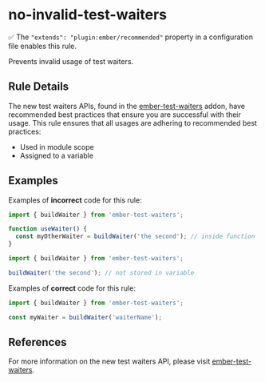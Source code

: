 # no-invalid-test-waiters

✅ The `"extends": "plugin:ember/recommended"` property in a configuration file enables this rule.

Prevents invalid usage of test waiters.

## Rule Details

The new test waiters APIs, found in the [ember-test-waiters](https://github.com/emberjs/ember-test-waiters) addon, have recommended best practices that ensure you are successful with their usage. This rule ensures that all usages are adhering to recommended best practices:

* Used in module scope
* Assigned to a variable

## Examples

Examples of **incorrect** code for this rule:

```js
import { buildWaiter } from 'ember-test-waiters';

function useWaiter() {
  const myOtherWaiter = buildWaiter('the second'); // inside function
}
```

```js
import { buildWaiter } from 'ember-test-waiters';

buildWaiter('the second'); // not stored in variable
```

Examples of **correct** code for this rule:

```js
import { buildWaiter } from 'ember-test-waiters';

const myWaiter = buildWaiter('waiterName');
```

## References

For more information on the new test waiters API, please visit [ember-test-waiters](https://github.com/emberjs/ember-test-waiters).
